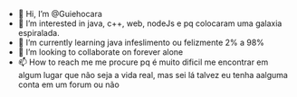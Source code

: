- 👋 Hi, I’m @Guiehocara
- 👀 I’m interested in java, c++, web, nodeJs e pq colocaram uma galaxia espiralada.
- 🌱 I’m currently learning java infeslimento ou felizmente 2% a 98%
- 💞️ I’m looking to collaborate on forever alone
- 📫 How to reach me me procure pq é muito dificil me encontrar em algum lugar que não seja a vida real, mas sei lá talvez eu tenha aalguma conta em um forum ou não 

<!---
Guiehocara/Guiehocara is a ✨ special ✨ repository because its `README.md` (this file) appears on your GitHub profile.
You can click the Preview link to take a look at your changes.
--->
